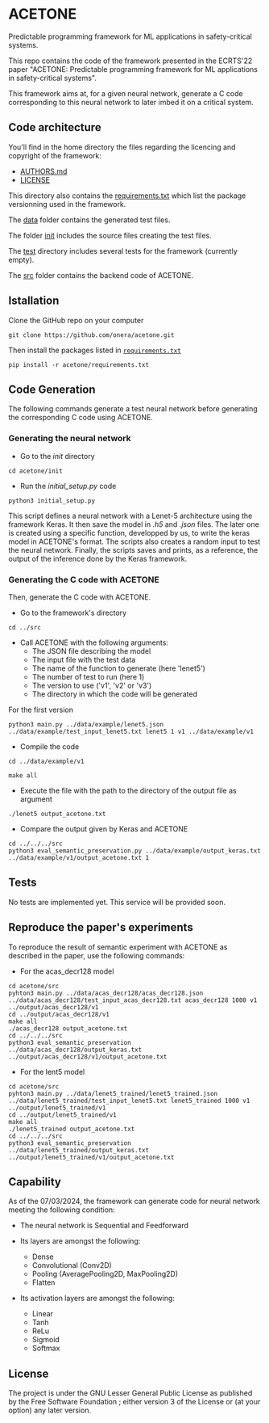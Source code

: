 # ACETONE
Predictable programming framework for ML applications in safety-critical systems.

This repo contains the code of the framework presented in the ECRTS'22 paper  "ACETONE: Predictable programming framework for ML applications in safety-critical systems".

This framework aims at, for a given neural network, generate a C code corresponding to this neural network to later imbed it on a critical system.

## Code architecture

You'll find in the home directory the files regarding the licencing and copyright of the framework:

* [AUTHORS.md](./AUTHORS.md)
* [LICENSE](./LICENSE)

This directory also contains the [requirements.txt](./requirements.txt) which list the package versionning used in the framework.

The [data](./data/) folder contains the generated test files.

The folder [init](./init/) includes the source files creating the test files.

The [test](./test/) directory includes several tests for the framework (currently empty).

The [src](./src/) folder contains the backend code of ACETONE.

## Istallation
Clone the GitHub repo on your computer

```
git clone https://github.com/onera/acetone.git
```

Then install the packages listed in [`requirements.txt`](./requirements.txt)

```
pip install -r acetone/requirements.txt
```


## Code Generation

The following commands generate a test neural network before generating the corresponding C code using ACETONE.

### Generating the neural network

* Go to the *init* directory
```
cd acetone/init
```

* Run the *initial_setup.py* code
```
python3 initial_setup.py
```

This script defines a neural network with a Lenet-5 architecture using the framework Keras. It then save the model in *.h5* and *.json* files. The later one is created using a specific function, developped by us, to write the keras model in ACETONE's format. The scripts also creates a random input to test the neural network. Finally, the scripts saves and prints, as a reference, the output of the inference done by the Keras framework.

### Generating the C code with ACETONE

Then, generate the C code with ACETONE.

* Go to the framework's directory
```
cd ../src
```

* Call ACETONE with the following arguments:
  * The JSON file describing the model
  * The input file with the test data
  * The name of the function to generate (here 'lenet5')
  * The number of test to run (here 1)
  * The version to use ('v1', 'v2' or 'v3')
  * The directory in which the code will be generated

For the first version
```
python3 main.py ../data/example/lenet5.json ../data/example/test_input_lenet5.txt lenet5 1 v1 ../data/example/v1
```

* Compile the code
```
cd ../data/example/v1
```
```
make all
```

* Execute the file with the path to the directory of the output file as argument
```
./lenet5 output_acetone.txt
```

* Compare the output given by Keras and ACETONE
```
cd ../../../src
python3 eval_semantic_preservation.py ../data/example/output_keras.txt ../data/example/v1/output_acetone.txt 1
```


## Tests

No tests are implemented yet. 
This service will be provided soon.

## Reproduce the paper's experiments

To reproduce the result of semantic experiment with ACETONE as described in the paper, use the following commands:

* For the acas_decr128 model
```
cd acetone/src
pyhton3 main.py ../data/acas_decr128/acas_decr128.json ../data/acas_decr128/test_input_acas_decr128.txt acas_decr128 1000 v1 ../output/acas_decr128/v1
cd ../output/acas_decr128/v1
make all
./acas_decr128 output_acetone.txt
cd ../../../src
python3 eval_semantic_preservation ../data/acas_decr128/output_keras.txt ../output/acas_decr128/v1/output_acetone.txt
```

* For the lent5 model

```
cd acetone/src
pyhton3 main.py ../data/lenet5_trained/lenet5_trained.json ../data/lenet5_trained/test_input_lenet5.txt lenet5_trained 1000 v1 ../output/lenet5_trained/v1
cd ../output/lenet5_trained/v1
make all
./lenet5_trained output_acetone.txt
cd ../../../src
python3 eval_semantic_preservation ../data/lenet5_trained/output_keras.txt ../output/lenet5_trained/v1/output_acetone.txt
```

## Capability

As of the 07/03/2024, the framework can generate code for neural network meeting the following condition:

* The neural network is Sequential and Feedforward
* Its layers are amongst the following:
  * Dense
  * Convolutional (Conv2D)
  * Pooling (AveragePooling2D, MaxPooling2D)
  * Flatten

* Its activation layers are amongst the following:
  * Linear
  * Tanh
  * ReLu
  * Sigmoid
  * Softmax

## License

The project is under the GNU Lesser General Public License as published by the Free Software Foundation ; either version 3 of  the License or (at your option) any later version.